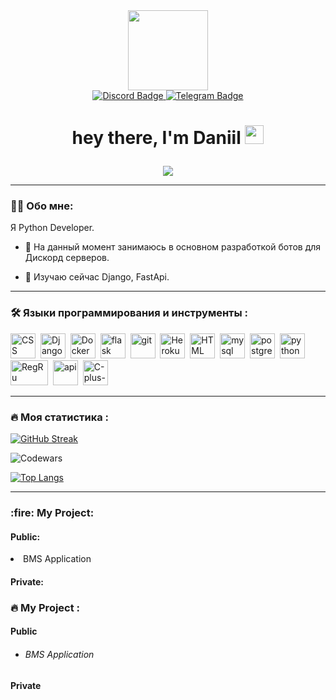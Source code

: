 <div id="header" align="center"">
  <img src="https://cdn.discordapp.com/avatars/573078029052674058/a_a0da2e0b173dc7f6ad558d42832fd398.gif" width="128"/>
</div>

<div id="badges" align="center">
  <a href="https://discordapp.com/users/573078029052674058/">
    <img src="https://img.shields.io/badge/Discord-black?style=for-the-badge&logo=discord&logoColor=blue" alt="Discord Badge"/>
  </a>
  <a href="https://t.me/Zi_ddd_d">
    <img src="https://img.shields.io/badge/Telegram-black?style=for-the-badge&logo=telegram&logoColor=white" alt="Telegram Badge"/>
  </a>
</div>

<h1 align="center">
                  
  hey there, I'm Daniil
  <img src="https://media.giphy.com/media/hvRJCLFzcasrR4ia7z/giphy.gif" width="30px"/>
</h1>

<div align="center">
  <img src="https://cdn.discordapp.com/banners/573078029052674058/a_777d5b08e15445e718c6ab8a6b8e8ce5.gif?size=1024"/>
</div>

 ---

### :man_technologist: Обо мне:
Я Python Developer.

- :telescope: На данный момент занимаюсь в основном разработкой ботов для Дискорд серверов.

- :seedling: Изучаю сейчас Django, FastApi.

---
                                                                                                                   
### :hammer_and_wrench: Языки программирования и инструменты :
<div>
  <img src="https://github.com/Zloiben/Profile/blob/main/assets/css3.png" title="CSS" alt="CSS" width="40" height="40"/>&nbsp;
  <img src="https://github.com/Zloiben/Profile/blob/main/assets/dj.png" title="Django" alt="Django" width="40" height="40"/>&nbsp;
  <img src="https://github.com/Zloiben/Profile/blob/main/assets/docker.png" title="Docker" alt="Docker" width="40" height="40"/>&nbsp;
  <img src="https://github.com/Zloiben/Profile/blob/main/assets/flask.png" title="flask" alt="flask" width="40" height="40"/>&nbsp;
  <img src="https://github.com/Zloiben/Profile/blob/main/assets/git.png" title="git" alt="git" width="40" height="40"/>&nbsp;
  <img src="https://github.com/Zloiben/Profile/blob/main/assets/heroku.png" title="Heroku" alt="Heroku " width="40" height="40"/>&nbsp;
  <img src="https://github.com/Zloiben/Profile/blob/main/assets/html-5.png"  title="HTML" alt="HTML" width="40" height="40"/>&nbsp;
  <img src="https://github.com/Zloiben/Profile/blob/main/assets/mysql-logo.png" title="mysql" alt="mysql" width="40" height="40"/>&nbsp;
  <img src="https://github.com/Zloiben/Profile/blob/main/assets/postgreesql.png" title="postgreesql" alt="postgreesql" width="40" height="40"/>&nbsp;
  <img src="https://github.com/Zloiben/Profile/blob/main/assets/python.png" title="python" alt="python" width="40" height="40"/>&nbsp;
  <img src="https://github.com/Zloiben/Profile/blob/main/assets/reg_ru.webp" title="RegRu"  alt="RegRu" width="60" height="40"/>&nbsp;
  <img src="https://github.com/Zloiben/Profile/blob/main/assets/api.png" title="api"  alt="api" width="40" height="40"/>&nbsp;
   <img src="https://github.com/Zloiben/Profile/blob/main/assets/c-plus-plus-logo.png" title="C-plus-plus"  alt="C-plus-plus" width="40" height="40"/>&nbsp;
</div>
 
---

### :fire: Моя статистика :
  
[![GitHub Streak](http://github-readme-streak-stats.herokuapp.com?user=Zloiben&theme=tokyonight&hide_border=true&locale=ru&date_format=M%20j%5B%2C%20Y%5D)](https://git.io/streak-stats)

![Codewars](https://github.r2v.ch/codewars?user=zloiben&name=true&top_languages=true&stroke=%23b362ff&theme=purple_dark)

[![Top Langs](https://github-readme-stats.vercel.app/api/top-langs/?username=Zloiben&layout=compact&theme=tokyonight)](https://github.com/anuraghazra/github-readme-stats)

---

<div id="projects">
  <h3>:fire: My Project:</h3>
  <div id="public">
    <h4>Public:</h4>
    <li>BMS Application</li>
  </div>
  <div id="private">
    <h4>Private:</h4>
  </div>
</div>

### :fire: My Project :

#### Public

* ###### BMS Application

#### Private 
